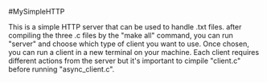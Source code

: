 #MySimpleHTTP

This is a simple HTTP server that can be used to handle .txt files. after compiling the three .c files by the "make all" command, you can run "server" and choose which type of client you want to use. Once chosen, you can run a client in a new terminal on your machine. Each client requires different actions from the server but it's important to cimpile "client.c" before running "async_client.c".